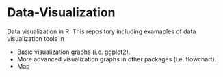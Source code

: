 # Data-Visualization
Data visualization in R. 
This repository including examaples of data visualization tools in
  - Basic visualization graphs (i.e. ggplot2). 
  - More advanced visualization graphs in other packages (i.e. flowchart). 
  - Map    
